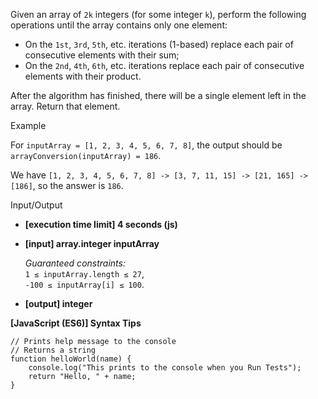 Given an array of `2k` integers (for some integer `k`), perform the following operations
until the array contains only one element:

- On the `1st`, `3rd`, `5th`, etc. iterations (1-based) replace each pair of consecutive
  elements with their sum;
- On the `2nd`, `4th`, `6th`, etc. iterations replace each pair of consecutive elements
  with their product.

After the algorithm has finished, there will be a single element left in the array. Return
that element.

Example

For `inputArray = [1, 2, 3, 4, 5, 6, 7, 8]`, the output should be  
`arrayConversion(inputArray) = 186`.

We have `[1, 2, 3, 4, 5, 6, 7, 8] -> [3, 7, 11, 15] -> [21, 165] -> [186]`, so the answer
is `186`.

Input/Output

- **\[execution time limit\] 4 seconds (js)**

- **\[input\] array.integer inputArray**

  _Guaranteed constraints:_  
  `1 ≤ inputArray.length ≤ 27`,  
  `-100 ≤ inputArray[i] ≤ 100`.

- **\[output\] integer**

**\[JavaScript (ES6)\] Syntax Tips**

    // Prints help message to the console
    // Returns a string
    function helloWorld(name) {
        console.log("This prints to the console when you Run Tests");
        return "Hello, " + name;
    }
